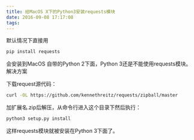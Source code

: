 ```yaml
---
title: 给MacOS X下的Python3安装requests模块
date: 2016-09-08 17:17:08
tags:
---
```

默认情况下直接用
```python
pip install requests
```
会安装到MacOS 自带的Python 2下面，Python 3还是不能使用requests模块。
解决方案

下载request源代码：

```sh
curl -OL https://github.com/kennethreitz/requests/zipball/master
```

加扩展名.zip后解压，从命令行进入这个目录下然后执行：
```sh
python3 setup.py install

```

这样requests模块就被安装在Python 3下面了。
